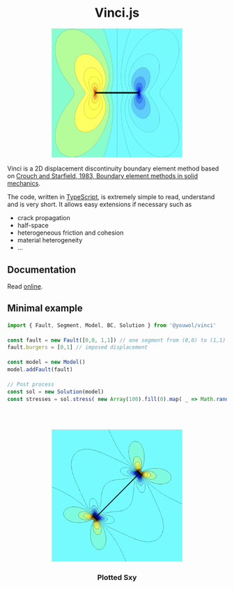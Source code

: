 # <center>Vinci.js</center>

<center><img src="./images/crack.png" alt="drawing" width="300"/></center>

Vinci is a 2D displacement discontinuity boundary element method based on [Crouch and Starfield, 1983, Boundary element methods in solid mechanics](https://onlinelibrary.wiley.com/doi/abs/10.1002/nme.1620191014).
 
The code, written in [TypeScript](https://www.typescriptlang.org/), is extremely simple to read, understand and is very short.
It allows easy extensions if necessary such as
- crack propagation
- half-space
- heterogeneous friction and cohesion
- material heterogeneity
- ...

## Documentation
Read [online](https://youwol.github.io/vinci/dist/docs/index.html).

## Minimal example

```ts
import { Fault, Segment, Model, BC, Solution } from '@youwol/vinci'

const fault = new Fault([0,0, 1,1]) // one segment from (0,0) to (1,1)
fault.burgers = [0,1] // imposed displacement

const model = new Model()
model.addFault(fault)

// Post process
const sol = new Solution(model)
const stresses = sol.stress( new Array(100).fill(0).map( _ => Math.random()*3) ) )
```
<br><br>
<center><img src="./images/joint.png" alt="drawing" width="300"/></center>
<center><h3>Plotted Sxy</h3></center>
